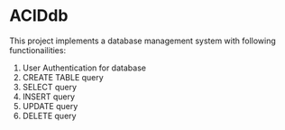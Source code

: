 # ACIDdb
This project implements a database management system with following functionailities:
1. User Authentication for database
2. CREATE TABLE query
3. SELECT query
4. INSERT query
5. UPDATE query
6. DELETE query
